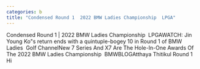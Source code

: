```yaml
---
categories: b
title: "Condensed Round 1  2022 BMW Ladies Championship  LPGA"
---
```

Condensed Round 1 | 2022 BMW Ladies Championship&nbsp;&nbsp;LPGAWATCH: Jin Young Ko"s return ends with a quintuple-bogey 10 in Round 1 of BMW Ladies&nbsp;&nbsp;Golf ChannelNew 7 Series And X7 Are The Hole-In-One Awards Of The 2022 BMW Ladies Championship&nbsp;&nbsp;BMWBLOGAtthaya Thitikul Round 1 Hi